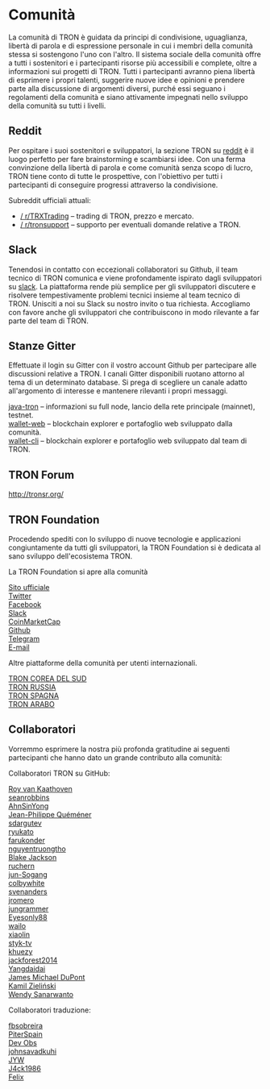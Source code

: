 # Comunità

La comunità di TRON è guidata da principi di condivisione, uguaglianza, libertà di parola e di espressione personale in cui i membri della comunità stessa si sostengono l'uno con l'altro. Il sistema sociale della comunità offre a tutti i sostenitori e i partecipanti risorse più accessibili e complete, oltre a informazioni sui progetti di TRON. Tutti i partecipanti avranno piena libertà di esprimere i propri talenti, suggerire nuove idee e opinioni e prendere parte alla discussione di argomenti diversi, purché essi seguano i regolamenti della comunità e siano attivamente impegnati nello sviluppo della comunità su tutti i livelli.

## Reddit

Per ospitare i suoi sostenitori e sviluppatori, la sezione TRON su [reddit](https://www.reddit.com/r/Tronix/) è il luogo perfetto per fare brainstorming e scambiarsi idee. Con una ferma convinzione della libertà di parola e come comunità senza scopo di lucro, TRON tiene conto di tutte le prospettive, con l'obiettivo per tutti i partecipanti di conseguire progressi attraverso la condivisione.

Subreddit ufficiali attuali:

+ [/ r/TRXTrading](https://www.reddit.com/r/TRXTrading/) – trading di TRON, prezzo e mercato.
+ [/ r/tronsupport](https://www.reddit.com/r/tronsupport/) – supporto per eventuali domande relative a TRON. 

## Slack

Tenendosi in contatto con eccezionali collaboratori su Github, il team tecnico di TRON comunica e viene profondamente ispirato dagli sviluppatori su [slack](https://tronfoundation.slack.com/messages/C6DKKSU8G/details/). La piattaforma rende più semplice per gli sviluppatori discutere e risolvere tempestivamente problemi tecnici insieme al team tecnico di TRON. Unisciti a noi su Slack su nostro invito o tua richiesta. Accogliamo con favore anche gli sviluppatori che contribuiscono in modo rilevante a far parte del team di TRON.

## Stanze Gitter

Effettuate il login su Gitter con il vostro account Github per partecipare alle discussioni relative a TRON. I canali Gitter disponibili ruotano attorno al tema di un determinato database. Si prega di scegliere un canale adatto all'argomento di interesse e mantenere rilevanti i propri messaggi.

[java-tron](https://github.com/tronprotocol/java-tron) – informazioni su full node, lancio della rete principale (mainnet), testnet.   
[wallet-web](https://github.com/tronprotocol/wallet-web) – blockchain explorer e portafoglio web sviluppato dalla comunità.  
[wallet-cli](https://github.com/tronprotocol/wallet-cli) – blockchain explorer e portafoglio web sviluppato dal team di TRON.

## TRON Forum

http://tronsr.org/

## TRON Foundation

Procedendo spediti con lo sviluppo di nuove tecnologie e applicazioni congiuntamente da tutti gli sviluppatori, la TRON Foundation si è dedicata al sano sviluppo dell'ecosistema TRON.

La TRON Foundation si apre alla comunità

[Sito ufficiale](https://tron.network/en.html)  
[Twitter](https://twitter.com/tronfoundation)  
[Facebook](https://www.facebook.com/TronFoundation)  
[Slack](https://tronfoundation.slack.com)  
[CoinMarketCap](https://coinmarketcap.com/currencies/tron/)  
[Github](https://github.com/tronprotocol)  
[Telegram](https://t.me/tronnetworkEN)  
[E-mail](service@tron.network)

Altre piattaforme della comunità per utenti internazionali.

[TRON COREA DEL SUD](https://t.me/tronnetworkKR)  
[TRON RUSSIA](https://t.me/tronnetworkRU)  
[TRON SPAGNA](https://t.me/tronnetworkES)  
[TRON ARABO](https://t.me/tronnetworkAR)

## Collaboratori

Vorremmo esprimere la nostra più profonda gratitudine ai seguenti partecipanti che hanno dato un grande contributo alla comunità:

Collaboratori TRON su GitHub:

[Roy van Kaathoven](https://github.com/Rovak)  
[seanrobbins](https://github.com/seanrobbins)  
[AhnSinYong](https://github.com/AhnSinYong)  
[Jean-Philippe Quéméner](https://github.com/JohnnyQQQQ)  
[sdargutev](https://github.com/sdargutev)  
[ryukato](https://github.com/ryukato)  
[farukonder](https://github.com/farukonder)  
[nguyentruongtho](https://github.com/nguyentruongtho)  
[Blake Jackson](https://github.com/blaketastic2)  
[ruchern](https://github.com/ruchern)  
[jun-Sogang](https://github.com/jun-Sogang)  
[colbywhite](https://github.com/colbywhite)  
[svenanders](https://github.com/svenanders)  
[jromero](https://github.com/jromero)  
[jungrammer](https://github.com/jungrammer)  
[Eyesonly88](https://github.com/Eyesonly88)  
[wailo](https://github.com/wailo)  
[xiaolin](https://github.com/xiaolin)  
[styk-tv](https://github.com/styk-tv)  
[khuezy](https://github.com/khuezy)  
[jackforest2014](https://github.com/jackforest2014)  
[Yangdaidai](https://github.com/Yangdaidai)  
[James Michael DuPont](https://github.com/h4ck3rm1k3)  
[Kamil Zieliński](https://github.com/KamilZielinski)  
[Wendy Sanarwanto](https://github.com/WendySanarwanto)

Collaboratori traduzione:

[fbsobreira](https://crowdin.com/profile/fbsobreira)  
[PiterSpain](https://crowdin.com/profile/PiterSpain)  
[Dev Obs](https://crowdin.com/profile/devobs1)  
[johnsavadkuhi](https://crowdin.com/profile/johnsavadkuhi)  
[JYW](https://crowdin.com/profile/JYW)  
[J4ck1986](https://crowdin.com/profile/J4ck1986)  
[Felix](https://crowdin.com/profile/FlxGut)